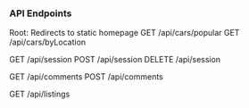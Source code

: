 ### API Endpoints

Root: Redirects to static homepage
GET /api/cars/popular
GET /api/cars/byLocation

GET /api/session
POST /api/session
DELETE /api/session

GET /api/comments
POST /api/comments

GET /api/listings
